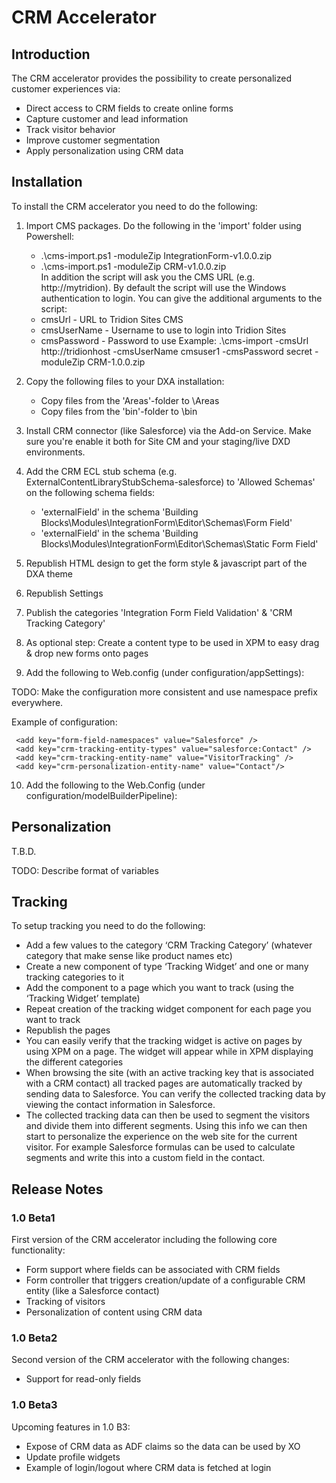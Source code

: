    CRM Accelerator
 =============================
    
 ## Introduction
    
 The CRM accelerator provides the possibility to create personalized customer experiences via:
 - Direct access to CRM fields to create online forms
 - Capture customer and lead information
 - Track visitor behavior
 - Improve customer segmentation
 - Apply personalization using CRM data
 
 
 ## Installation
 
 To install the CRM accelerator you need to do the following:
 1. Import CMS packages. Do the following in the 'import' folder using Powershell:
    - .\cms-import.ps1 -moduleZip IntegrationForm-v1.0.0.zip
    - .\cms-import.ps1 -moduleZip CRM-v1.0.0.zip   
    In addition the script will ask you the CMS URL (e.g. http://mytridion). By default the script will use the Windows authentication to login. 
    You can give the additional arguments to the script:
    - cmsUrl - URL to Tridion Sites CMS
    - cmsUserName - Username to use to login into Tridion Sites
    - cmsPassword - Password to use
    Example: .\cms-import -cmsUrl http://tridionhost -cmsUserName cmsuser1 -cmsPassword secret -moduleZip CRM-1.0.0.zip
 2. Copy the following files to your DXA installation:
    - Copy files from the 'Areas'-folder to <DXA install dir>\Areas
    - Copy files from the 'bin'-folder to <DXA install dir>\bin
 3. Install CRM connector (like Salesforce) via the Add-on Service. Make sure you're enable it both for Site CM and your staging/live DXD environments.
 4. Add the CRM ECL stub schema (e.g. ExternalContentLibraryStubSchema-salesforce) to 'Allowed Schemas' on the following schema fields:
    - 'externalField' in the schema 'Building Blocks\Modules\IntegrationForm\Editor\Schemas\Form Field'
    - 'externalField' in the schema 'Building Blocks\Modules\IntegrationForm\Editor\Schemas\Static Form Field'
 5. Republish HTML design to get the form style & javascript part of the DXA theme
 6. Republish Settings
 7. Publish the categories 'Integration Form Field Validation' & 'CRM Tracking Category'
 8. As optional step: Create a content type to be used in XPM to easy drag & drop new forms onto pages
 9. Add the following to Web.config (under configuration/appSettings):
 
      <add key="form-field-namespaces" value="[CRM connector namespaces]" />    
      <add key="crm-tracking-entity-types" value="[entities to be used to track, format: [namespace]:[entity type], ... ]" />
      <add key="crm-tracking-entity-name" value="[entity type to use for tracking]" />
      <add key="crm-personalization-entity-name" value="[entity type to use for personalization of CRM content]"/>
 
 TODO: Make the configuration more consistent and use namespace prefix everywhere.
 
 Example of configuration:
 
     <add key="form-field-namespaces" value="Salesforce" />    
     <add key="crm-tracking-entity-types" value="salesforce:Contact" />
     <add key="crm-tracking-entity-name" value="VisitorTracking" />
     <add key="crm-personalization-entity-name" value="Contact"/>
     
 
10. Add the following to the Web.Config (under configuration/modelBuilderPipeline):

      <add type="Sdl.Dxa.Modules.Crm.Personalization.CRMEnrichContentModelBuilder, Sdl.Dxa.Modules.Crm" />
      <add type="Sdl.Dxa.Modules.Crm.Tracking.PageTrackingDispatcher, Sdl.Dxa.Modules.Crm" />

 
## Personalization

T.B.D.

TODO: Describe format of variables
 
 ## Tracking
 
 To setup tracking you need to do the following:
 - Add a few values to the category ‘CRM Tracking Category’ (whatever category that make sense like product names etc)
 - Create a new component of type ‘Tracking Widget’ and one or many tracking categories to it
- Add the component to a page which you want to track (using the ‘Tracking Widget’ template)
- Repeat creation of the tracking widget component for each page you want to track
- Republish the pages
- You can easily verify that the tracking widget is active on pages by using XPM on a page. The widget will appear while in XPM displaying the different categories
- When browsing the site (with an active tracking key that is associated with a CRM contact) all tracked pages are automatically tracked by sending data to Salesforce. You can verify the collected tracking data by viewing the contact information in Salesforce.
- The collected tracking data can then be used to segment the visitors and divide them into different segments. Using this info we can then start to personalize the experience on the web site for the current visitor. For example Salesforce formulas can be used
  to calculate segments and write this into a custom field in the contact.

  
 ## Release Notes
 
 ### 1.0 Beta1
 
 First version of the CRM accelerator including the following core functionality:
 - Form support where fields can be associated with CRM fields
 - Form controller that triggers creation/update of a configurable CRM entity (like a Salesforce contact)
 - Tracking of visitors
 - Personalization of content using CRM data
 
 ### 1.0 Beta2 
 
 Second version of the CRM accelerator with the following changes:
  - Support for read-only fields
 
 ### 1.0 Beta3
 
 Upcoming features in  1.0 B3:
 - Expose of CRM data as ADF claims so the data can be used by XO
 - Update profile widgets
 - Example of login/logout where CRM data is fetched at login

 
 
    